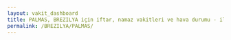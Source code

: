 ```yaml
---
layout: vakit_dashboard
title: PALMAS, BREZILYA için iftar, namaz vakitleri ve hava durumu - ilçe/eyalet seç
permalink: /BREZILYA/PALMAS/
---
```


<script type="text/javascript">
  var GLOBAL_COUNTRY = 'BREZILYA';
  var GLOBAL_CITY = 'PALMAS';
  var GLOBAL_STATE = '';
  var lat = 72;
  var lon = 21;
</script>
